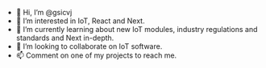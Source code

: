 - 👋 Hi, I’m @gsicvj
- 👀 I’m interested in IoT, React and Next.
- 🌱 I’m currently learning about new IoT modules, industry regulations and standards and Next in-depth.
- 💞️ I’m looking to collaborate on IoT software.
- 📫 Comment on one of my projects to reach me.

<!---
gsicvj/gsicvj is a ✨ special ✨ repository because its `README.md` (this file) appears on your GitHub profile.
You can click the Preview link to take a look at your changes.
--->
